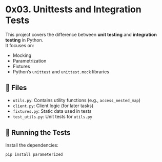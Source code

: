 # 0x03. Unittests and Integration Tests

This project covers the difference between **unit testing** and **integration testing** in Python.  
It focuses on:

- Mocking
- Parametrization
- Fixtures
- Python’s `unittest` and `unittest.mock` libraries

## 📁 Files

- `utils.py`: Contains utility functions (e.g., `access_nested_map`)
- `client.py`: Client logic (for later tasks)
- `fixtures.py`: Static data used in tests
- `test_utils.py`: Unit tests for `utils.py`

## 🧪 Running the Tests

Install the dependencies:

```bash
pip install parameterized
